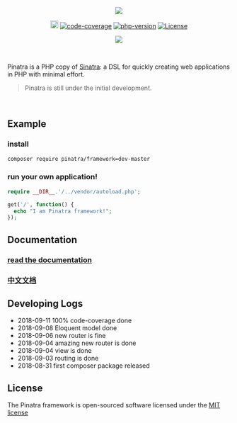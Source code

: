 <p align="center">
    <a href="https://github.com/Pinatra/Pinatra"><img src="https://github.com/Pinatra/Pinatra/blob/master/assets/Pinatra.jpg"></a>
</p>

<p align="center">
  <a href="https://github.com/Pinatra/Pinatra/releases/latest"><img src="https://badge.fury.io/gh/Pinatra%2FPinatra.svg" alt="GitHub version" height="18"></a>
  <a href="https://github.com/Pinatra/Pinatra"><img src="https://img.shields.io/badge/Code_Coverage-100%25-brightgreen.svg" alt="code-coverage"></a>
  <a href="https://github.com/Pinatra/Pinatra"><img src="https://img.shields.io/badge/PHP-7.0%2B-orange.svg" alt="php-version"></a>
  <a href="https://packagist.org/packages/pinatra/framework"><img src="https://poser.pugx.org/pinatra/framework/license.svg" alt="License"></a>
</p>
<p align="center">
  <a href="https://travis-ci.org/Pinatra/Pinatra"><img src="https://travis-ci.org/Pinatra/Pinatra.svg?branch=master"></a>
</p>

<br>

Pinatra is a PHP copy of [Sinatra](https://github.com/sinatra/sinatra): a DSL for quickly creating web applications in PHP with minimal effort.

> Pinatra is still under the initial development.

<br>

## Example

### install

```bash
composer require pinatra/framework=dev-master
```

### run your own application!

```php
require __DIR__.'/../vendor/autoload.php';

get('/', function() {
  echo "I am Pinatra framework!";
});
```

## Documentation

### [read the documentation](https://pinatra.github.io/)
### [中文文档](https://pinatra.github.io/zh/)

## Developing Logs

* 2018-09-11 100% code-coverage done
* 2018-09-08 Eloquent model done
* 2018-09-06 new router is fine
* 2018-09-04 amazing new router is done
* 2018-09-04 view is done
* 2018-09-03 routing is done
* 2018-08-31 first composer package released

## License

The Pinatra framework is open-sourced software licensed under the [MIT license](http://opensource.org/licenses/MIT)
